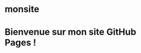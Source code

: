 # monsite
<!DOCTYPE html>
<html lang="fr">
  <head>
    <meta charset="UTF-8">
    <meta name="viewport" content="width=device-width, initial-scale=1.0">
    <title>Mon site</title>
  </head>
  <body>
    <h1>Bienvenue sur mon site GitHub Pages !</h1>
  </body>
</html>
